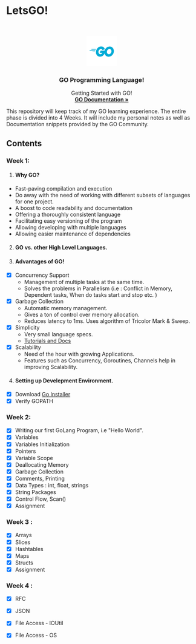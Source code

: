 # LetsGO!
<!-- PROJECT LOGO -->
<br />
<p align="center">
  <a href="https://github.com/kudoabhijeet/LetsGO">
    <img src="assets/logo.png" alt="" width="80" height="80">
  </a>

  <h3 align="center">GO Programming Language!</h3>

  <p align="center">
   Getting Started with GO!
    <br />
    <a href=https://golang.org/doc><strong>GO Documentation »</strong></a>
    <br />
  </p>
</p>

This repository will keep track of my GO learning experience. The entire phase is divided into 4 Weeks.
It will include my personal notes as well as Documentation snippets provided by the GO Community.

## Contents 
### Week 1:
1. ####  Why GO?
  - Fast-paving compilation and execution
  - Do away with the need of working with different subsets of languages for one project.
  - A boost to code readability and documentation
  - Offering a thoroughly consistent language
  - Facilitating easy versioning of the program
  - Allowing developing with multiple languages
  - Allowing easier maintenance of dependencies
2. #### GO vs. other High Level Languages.
3. ####  Advantages of GO!
  - [x] Concurrency Support
    - Management of multiple tasks at the same time. 
    - Solves the problems in Parallelism (i.e : Conflict in Memory, Dependent tasks, When do tasks start and stop etc. )
  - [x] Garbage Collection
    - Automatic memory management. 
    - Gives a ton of control over memory allocation. 
    - Reduces latency to 1ms. Uses algorithm of Tricolor Mark & Sweep.
  - [x] Simplicity
    - Very small language specs. 
    - [Tutorials and Docs](https://tour.golang.org/welcome/1)
  - [x] Scalability
    - Need of the hour with growing Applications.
    - Features such as Concurrency, Goroutines, Channels help in improving Scalability.
    
4. #### Setting up Develepment Environment.
  - [x] Download [Go Installer](https://golang.org/dl/)
  - [x] Verify GOPATH
### Week 2:
  - [x] Writing our first GoLang Program, i.e "Hello World".
  - [x] Variables
  - [x] Variables Initialization
  - [x] Pointers 
  - [x] Variable Scope
  - [x] Deallocating Memory
  - [x] Garbage Collection
  - [x] Comments, Printing
  - [x] Data Types : int, float, strings
  - [x] String Packages
  - [x] Control Flow, Scan()
  - [x] Assignment
  ### Week 3 :
  - [x] Arrays
  - [x] Slices
  - [x] Hashtables
  - [x] Maps
  - [x] Structs
  - [x] Assignment
  ### Week 4 :
  - [x] RFC
  - [x] JSON
  - [x] File Access - IOUtil 
  - [x] File Access - OS 
  
  
  
